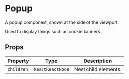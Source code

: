 # Popup

A popup component, shown at the side of the viewport.

Used to display things such as cookie banners.

## Props

| Property   | Type             | Description          |
| ---------- | ---------------- | -------------------- |
| `children` | `ReactReactNode` | Nest child elements. |
